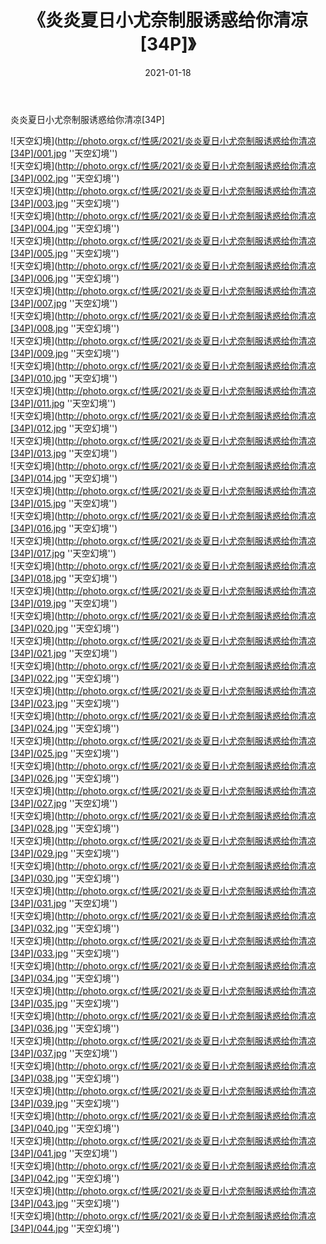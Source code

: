 ﻿---
layout: post
title:  《炎炎夏日小尤奈制服诱惑给你清凉[34P]》
date:   2021-01-18
img: http://photo.orgx.cf/性感/2021/炎炎夏日小尤奈制服诱惑给你清凉[34P]/000.jpg
tags: [美女, 性感, 泳衣]
---

炎炎夏日小尤奈制服诱惑给你清凉[34P]



![天空幻境](http://photo.orgx.cf/性感/2021/炎炎夏日小尤奈制服诱惑给你清凉[34P]/001.jpg ''天空幻境'') <br>
![天空幻境](http://photo.orgx.cf/性感/2021/炎炎夏日小尤奈制服诱惑给你清凉[34P]/002.jpg ''天空幻境'') <br>
![天空幻境](http://photo.orgx.cf/性感/2021/炎炎夏日小尤奈制服诱惑给你清凉[34P]/003.jpg ''天空幻境'') <br>
![天空幻境](http://photo.orgx.cf/性感/2021/炎炎夏日小尤奈制服诱惑给你清凉[34P]/004.jpg ''天空幻境'') <br>
![天空幻境](http://photo.orgx.cf/性感/2021/炎炎夏日小尤奈制服诱惑给你清凉[34P]/005.jpg ''天空幻境'') <br>
![天空幻境](http://photo.orgx.cf/性感/2021/炎炎夏日小尤奈制服诱惑给你清凉[34P]/006.jpg ''天空幻境'') <br>
![天空幻境](http://photo.orgx.cf/性感/2021/炎炎夏日小尤奈制服诱惑给你清凉[34P]/007.jpg ''天空幻境'') <br>
![天空幻境](http://photo.orgx.cf/性感/2021/炎炎夏日小尤奈制服诱惑给你清凉[34P]/008.jpg ''天空幻境'') <br>
![天空幻境](http://photo.orgx.cf/性感/2021/炎炎夏日小尤奈制服诱惑给你清凉[34P]/009.jpg ''天空幻境'') <br>
![天空幻境](http://photo.orgx.cf/性感/2021/炎炎夏日小尤奈制服诱惑给你清凉[34P]/010.jpg ''天空幻境'') <br>
![天空幻境](http://photo.orgx.cf/性感/2021/炎炎夏日小尤奈制服诱惑给你清凉[34P]/011.jpg ''天空幻境'') <br>
![天空幻境](http://photo.orgx.cf/性感/2021/炎炎夏日小尤奈制服诱惑给你清凉[34P]/012.jpg ''天空幻境'') <br>
![天空幻境](http://photo.orgx.cf/性感/2021/炎炎夏日小尤奈制服诱惑给你清凉[34P]/013.jpg ''天空幻境'') <br>
![天空幻境](http://photo.orgx.cf/性感/2021/炎炎夏日小尤奈制服诱惑给你清凉[34P]/014.jpg ''天空幻境'') <br>
![天空幻境](http://photo.orgx.cf/性感/2021/炎炎夏日小尤奈制服诱惑给你清凉[34P]/015.jpg ''天空幻境'') <br>
![天空幻境](http://photo.orgx.cf/性感/2021/炎炎夏日小尤奈制服诱惑给你清凉[34P]/016.jpg ''天空幻境'') <br>
![天空幻境](http://photo.orgx.cf/性感/2021/炎炎夏日小尤奈制服诱惑给你清凉[34P]/017.jpg ''天空幻境'') <br>
![天空幻境](http://photo.orgx.cf/性感/2021/炎炎夏日小尤奈制服诱惑给你清凉[34P]/018.jpg ''天空幻境'') <br>
![天空幻境](http://photo.orgx.cf/性感/2021/炎炎夏日小尤奈制服诱惑给你清凉[34P]/019.jpg ''天空幻境'') <br>
![天空幻境](http://photo.orgx.cf/性感/2021/炎炎夏日小尤奈制服诱惑给你清凉[34P]/020.jpg ''天空幻境'') <br>
![天空幻境](http://photo.orgx.cf/性感/2021/炎炎夏日小尤奈制服诱惑给你清凉[34P]/021.jpg ''天空幻境'') <br>
![天空幻境](http://photo.orgx.cf/性感/2021/炎炎夏日小尤奈制服诱惑给你清凉[34P]/022.jpg ''天空幻境'') <br>
![天空幻境](http://photo.orgx.cf/性感/2021/炎炎夏日小尤奈制服诱惑给你清凉[34P]/023.jpg ''天空幻境'') <br>
![天空幻境](http://photo.orgx.cf/性感/2021/炎炎夏日小尤奈制服诱惑给你清凉[34P]/024.jpg ''天空幻境'') <br>
![天空幻境](http://photo.orgx.cf/性感/2021/炎炎夏日小尤奈制服诱惑给你清凉[34P]/025.jpg ''天空幻境'') <br>
![天空幻境](http://photo.orgx.cf/性感/2021/炎炎夏日小尤奈制服诱惑给你清凉[34P]/026.jpg ''天空幻境'') <br>
![天空幻境](http://photo.orgx.cf/性感/2021/炎炎夏日小尤奈制服诱惑给你清凉[34P]/027.jpg ''天空幻境'') <br>
![天空幻境](http://photo.orgx.cf/性感/2021/炎炎夏日小尤奈制服诱惑给你清凉[34P]/028.jpg ''天空幻境'') <br>
![天空幻境](http://photo.orgx.cf/性感/2021/炎炎夏日小尤奈制服诱惑给你清凉[34P]/029.jpg ''天空幻境'') <br>
![天空幻境](http://photo.orgx.cf/性感/2021/炎炎夏日小尤奈制服诱惑给你清凉[34P]/030.jpg ''天空幻境'') <br>
![天空幻境](http://photo.orgx.cf/性感/2021/炎炎夏日小尤奈制服诱惑给你清凉[34P]/031.jpg ''天空幻境'') <br>
![天空幻境](http://photo.orgx.cf/性感/2021/炎炎夏日小尤奈制服诱惑给你清凉[34P]/032.jpg ''天空幻境'') <br>
![天空幻境](http://photo.orgx.cf/性感/2021/炎炎夏日小尤奈制服诱惑给你清凉[34P]/033.jpg ''天空幻境'') <br>
![天空幻境](http://photo.orgx.cf/性感/2021/炎炎夏日小尤奈制服诱惑给你清凉[34P]/034.jpg ''天空幻境'') <br>
![天空幻境](http://photo.orgx.cf/性感/2021/炎炎夏日小尤奈制服诱惑给你清凉[34P]/035.jpg ''天空幻境'') <br>
![天空幻境](http://photo.orgx.cf/性感/2021/炎炎夏日小尤奈制服诱惑给你清凉[34P]/036.jpg ''天空幻境'') <br>
![天空幻境](http://photo.orgx.cf/性感/2021/炎炎夏日小尤奈制服诱惑给你清凉[34P]/037.jpg ''天空幻境'') <br>
![天空幻境](http://photo.orgx.cf/性感/2021/炎炎夏日小尤奈制服诱惑给你清凉[34P]/038.jpg ''天空幻境'') <br>
![天空幻境](http://photo.orgx.cf/性感/2021/炎炎夏日小尤奈制服诱惑给你清凉[34P]/039.jpg ''天空幻境'') <br>
![天空幻境](http://photo.orgx.cf/性感/2021/炎炎夏日小尤奈制服诱惑给你清凉[34P]/040.jpg ''天空幻境'') <br>
![天空幻境](http://photo.orgx.cf/性感/2021/炎炎夏日小尤奈制服诱惑给你清凉[34P]/041.jpg ''天空幻境'') <br>
![天空幻境](http://photo.orgx.cf/性感/2021/炎炎夏日小尤奈制服诱惑给你清凉[34P]/042.jpg ''天空幻境'') <br>
![天空幻境](http://photo.orgx.cf/性感/2021/炎炎夏日小尤奈制服诱惑给你清凉[34P]/043.jpg ''天空幻境'') <br>
![天空幻境](http://photo.orgx.cf/性感/2021/炎炎夏日小尤奈制服诱惑给你清凉[34P]/044.jpg ''天空幻境'') <br>
